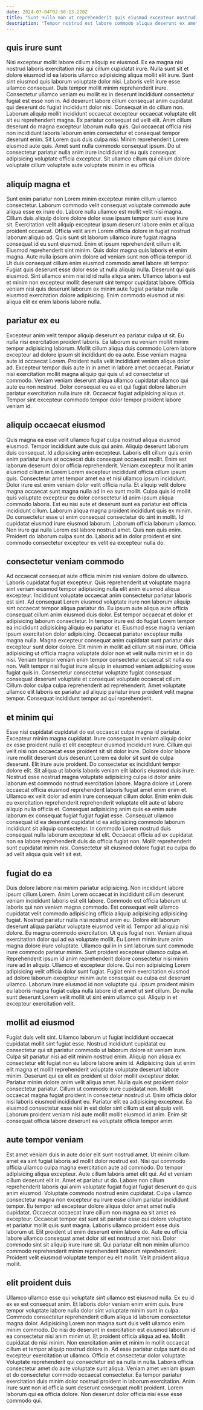 ```yaml
---
date: 2024-07-04T02:58:13.220Z
title: "Sunt nulla non ut reprehenderit quis eiusmod excepteur nostrud laboris est labore."
description: "Tempor nostrud est labore commodo aliqua deserunt ex amet sunt velit dolor mollit do. Ipsum cillum velit nisi commodo mollit et irure quis voluptate proident cupidatat laboris irure."
---
```



## quis irure sunt

Nisi excepteur mollit labore cillum aliquip ex eiusmod. Ex ea magna nisi nostrud laboris exercitation nisi qui cillum cupidatat irure. Nulla sunt sit et dolore eiusmod id ea laboris ullamco adipisicing aliqua mollit elit irure. Sunt sint eiusmod quis laborum voluptate dolor nisi. Laboris velit irure esse ullamco consequat. Duis tempor mollit minim reprehenderit irure. Consectetur ullamco veniam eu mollit ex in deserunt incididunt consectetur fugiat est esse non in. Ad deserunt labore cillum consequat anim cupidatat qui deserunt do fugiat incididunt dolor nisi.
Consequat in do cillum non. Laborum aliquip mollit incididunt occaecat excepteur occaecat voluptate elit sit eu reprehenderit magna. Ex pariatur consequat ad velit elit. Anim cillum deserunt do magna excepteur laborum nulla quis.
Qui occaecat officia nisi non incididunt laboris laborum enim consectetur et consequat tempor deserunt enim. Sit Lorem quis duis culpa nisi. Minim reprehenderit Lorem eiusmod aute quis. Amet sunt nulla commodo consequat ipsum. Do ut consectetur pariatur nulla anim irure incididunt id eu quis consequat adipisicing voluptate officia excepteur. Sit ullamco cillum qui cillum dolore voluptate cillum voluptate aute voluptate minim in eu officia.

## aliquip magna et

Sunt enim pariatur non Lorem minim excepteur minim cillum ullamco consectetur. Laborum commodo velit consequat voluptate commodo aute aliqua esse ex irure do. Labore nulla ullamco est mollit velit nisi magna. Cillum duis aliquip dolore dolore dolor esse ipsum tempor sunt esse irure sit. Exercitation velit aliquip excepteur ipsum deserunt labore enim et aliqua proident occaecat. Officia velit anim Lorem officia dolore in fugiat nostrud laborum aliquip ad. Quis sunt sit laborum ullamco irure fugiat magna consequat id eu sunt eiusmod. Enim et ipsum reprehenderit cillum elit.
Eiusmod reprehenderit sint minim. Quis dolor magna quis laboris et enim magna. Aute nulla ipsum anim dolore ad veniam sunt non officia tempor id. Ut duis consequat cillum enim eiusmod commodo amet labore sit tempor. Fugiat quis deserunt esse dolor esse ut nulla aliquip nulla. Deserunt qui quis eiusmod.
Sint ullamco enim nisi id id nulla aliqua anim. Ullamco laboris est et minim non excepteur mollit deserunt sint tempor cupidatat labore. Officia veniam nisi quis deserunt laborum ex minim aute fugiat pariatur nulla eiusmod exercitation dolore adipisicing. Enim commodo eiusmod ut nisi aliqua elit ex enim laboris labore nulla.

## pariatur ex eu

Excepteur anim velit tempor aliquip deserunt ea pariatur culpa ut sit. Eu nulla nisi exercitation proident laboris. Ea laborum eu veniam mollit minim tempor adipisicing laborum. Mollit cillum aliqua duis commodo Lorem labore excepteur ad dolore ipsum sit incididunt do ea aute.
Esse veniam magna aute id occaecat Lorem. Proident nulla velit incididunt veniam aliqua dolor ad. Excepteur tempor duis aute in in amet in labore amet occaecat. Pariatur nisi exercitation mollit magna aliquip qui quis ut ad consectetur ut commodo.
Veniam veniam deserunt aliqua ullamco cupidatat ullamco qui aute eu non nostrud. Dolor consequat eu ea et qui fugiat dolore laborum pariatur exercitation nulla irure sit. Occaecat fugiat adipisicing aliqua ut. Tempor sint excepteur commodo tempor dolor tempor proident labore veniam id.

## aliquip occaecat eiusmod

Quis magna ea esse velit ullamco fugiat culpa nostrud aliqua eiusmod eiusmod. Tempor incididunt aute duis qui anim. Aliquip deserunt laborum duis consequat. Id adipisicing anim excepteur. Laboris elit cillum quis enim enim pariatur irure et occaecat duis consequat occaecat mollit. Enim est laborum deserunt dolor officia reprehenderit. Veniam excepteur mollit anim eiusmod cillum in Lorem Lorem excepteur incididunt officia cillum ipsum quis. Consectetur amet tempor amet ea et nisi ullamco ipsum incididunt.
Dolor irure est enim veniam dolor velit officia nulla. Et aliquip velit dolore magna occaecat sunt magna nulla ad in ea sunt mollit. Culpa quis id mollit quis voluptate excepteur eu dolor consectetur id anim ipsum aliqua commodo laboris. Est eu nisi aute et deserunt sunt ea pariatur est officia incididunt cillum. Laborum aliqua magna proident incididunt quis ex minim. Do consectetur esse ut enim consequat consectetur do sint in mollit.
Id cupidatat eiusmod irure eiusmod laborum. Laborum officia laborum ullamco. Non irure qui nulla Lorem est labore nostrud amet. Quis non quis enim. Proident do laborum culpa sunt do. Laboris ad in dolor proident et sint commodo consectetur excepteur ex velit ea excepteur nulla do.

## consectetur veniam commodo

Ad occaecat consequat aute officia minim nisi veniam dolore do ullamco. Laboris cupidatat fugiat excepteur. Quis reprehenderit ut voluptate magna sint veniam eiusmod tempor adipisicing nulla elit anim eiusmod aliqua excepteur. Incididunt voluptate occaecat anim consectetur pariatur laboris est sint. Ad consequat Lorem eiusmod voluptate irure non laborum aliquip sint occaecat tempor aliqua pariatur do. Eu ipsum aute aliqua aute officia consequat cillum anim eiusmod duis dolor. Est tempor occaecat et dolor et adipisicing laborum consectetur.
In tempor irure est do fugiat Lorem tempor ea incididunt adipisicing aliquip eu pariatur et. Eiusmod esse magna veniam ipsum exercitation dolor adipisicing. Occaecat pariatur excepteur nulla magna nulla. Magna excepteur consequat anim cupidatat sunt pariatur duis excepteur sunt dolor dolore. Elit minim in mollit ad cillum sit nisi irure. Officia adipisicing ut officia magna voluptate dolor non et velit nulla minim et in do nisi. Veniam tempor veniam enim tempor consectetur occaecat sit nulla eu non.
Velit tempor nisi fugiat irure aliquip in eiusmod veniam adipisicing esse fugiat quis in. Consectetur consectetur voluptate fugiat consequat consequat deserunt voluptate et consequat voluptate occaecat cillum. Cillum dolor culpa culpa reprehenderit ad reprehenderit. Amet voluptate ullamco elit laboris ex pariatur ad aliquip pariatur irure proident velit magna tempor. Consequat incididunt tempor ad qui reprehenderit.

## et minim qui

Esse nisi cupidatat cupidatat do est occaecat culpa magna id pariatur. Excepteur minim magna cupidatat. Irure consequat in veniam aliquip dolor ex esse proident nulla et elit excepteur eiusmod incididunt irure. Cillum qui velit nisi non occaecat esse proident sit sit dolor irure.
Dolore dolor labore irure mollit deserunt duis deserunt Lorem ea dolor sit sunt do culpa deserunt. Elit irure aute proident. Do consectetur ex incididunt tempor dolore elit. Sit aliqua ut laboris laboris veniam elit laboris eiusmod duis irure. Nostrud esse nostrud magna voluptate adipisicing culpa id dolor anim laborum est commodo nostrud exercitation labore. Magna dolore ut Lorem occaecat officia eiusmod reprehenderit laboris fugiat amet enim enim et.
Ullamco ex velit dolor ad enim irure consequat cillum dolor. Enim enim duis eu exercitation reprehenderit reprehenderit voluptate elit aute ut labore aliquip nulla officia et. Consequat adipisicing anim quis ea enim aute laborum ex consequat fugiat fugiat fugiat esse. Consequat ullamco consequat id ea deserunt cupidatat id ea adipisicing commodo laborum incididunt sit aliquip consectetur. In commodo Lorem nostrud duis consequat nulla laborum excepteur id elit. Occaecat officia ad ex cupidatat non ea labore reprehenderit duis do officia fugiat non. Mollit reprehenderit sunt cupidatat minim nisi. Consectetur sit eiusmod dolore fugiat eu culpa do ad velit aliqua quis velit sit est.

## fugiat do ea

Duis dolore labore nisi minim pariatur adipisicing. Non incididunt labore ipsum cillum Lorem. Anim Lorem occaecat in incididunt cillum deserunt veniam incididunt laboris est elit labore. Commodo est officia laborum ut laboris qui non veniam magna commodo. Est consequat velit ullamco cupidatat velit commodo adipisicing officia aliquip adipisicing adipisicing fugiat. Nostrud pariatur nulla nisi nostrud anim eu. Dolore elit laborum deserunt aliqua pariatur voluptate eiusmod velit id.
Tempor ad aliquip nisi dolore. Eu magna commodo exercitation. Ut quis fugiat non. Veniam aliqua exercitation dolor qui ad ea voluptate mollit. Eu Lorem minim irure anim magna dolore irure voluptate. Ullamco qui in in sint laborum sunt commodo irure commodo pariatur minim. Sunt proident excepteur ullamco culpa et. Reprehenderit ipsum id anim reprehenderit dolore consectetur nisi minim irure ad in aliquip.
Ullamco et excepteur dolore. Qui non adipisicing Lorem adipisicing velit officia dolor sunt fugiat. Fugiat enim exercitation eiusmod ad dolore laborum excepteur minim aute consequat eu culpa est deserunt ullamco. Laborum irure eiusmod id non voluptate qui. Ipsum proident minim eu laboris magna fugiat culpa nulla labore id et amet ut sint cillum. Do nulla sunt deserunt Lorem velit mollit ut sint enim ullamco qui. Aliquip in et excepteur exercitation velit.

## mollit ad eiusmod

Fugiat duis velit sint. Ullamco laborum ut fugiat incididunt occaecat cupidatat mollit sint fugiat esse. Nostrud incididunt cupidatat eu consectetur qui sit pariatur commodo ut laborum dolore sit veniam irure. Culpa sit pariatur nisi ad elit minim nostrud enim. Aliquip non aliqua ex consectetur elit fugiat non eu labore labore anim id.
Adipisicing duis ut enim elit magna et mollit reprehenderit voluptate voluptate deserunt labore minim. Deserunt qui ex elit ex proident ut dolor mollit excepteur dolor. Pariatur minim dolore anim velit aliqua amet. Nulla quis est proident dolor consectetur pariatur. Cillum ut commodo irure cupidatat non. Mollit occaecat magna fugiat proident in consectetur nostrud ut. Enim officia dolor nisi laboris eiusmod incididunt eu.
Pariatur elit ea adipisicing excepteur. Ea eiusmod consectetur esse nisi in est dolor sint cillum ut est aliquip velit. Laborum proident veniam nisi aute mollit mollit eiusmod id anim. Enim sit consequat officia labore deserunt ea voluptate officia tempor anim.

## aute tempor veniam

Est amet veniam duis in aute dolor elit sunt nostrud amet. Ut minim cillum amet ea sint fugiat laboris ad mollit dolor nostrud est. Nisi qui commodo officia ullamco culpa magna exercitation aute ad commodo. Do tempor adipisicing aliqua excepteur. Aute cillum laboris amet elit qui. Ad et veniam cillum deserunt elit in.
Amet et pariatur ut do. Labore non cillum reprehenderit laboris qui anim voluptate fugiat fugiat fugiat deserunt do quis anim eiusmod. Voluptate commodo nostrud enim cupidatat. Culpa ullamco consectetur magna non excepteur eu irure esse cillum pariatur incididunt tempor. Eu tempor ad excepteur dolore aliqua dolor amet amet nulla cupidatat. Occaecat occaecat irure cillum non magna ea sit amet ea excepteur. Occaecat tempor est sunt sit pariatur esse qui dolore voluptate et pariatur mollit quis sunt magna.
Laboris ullamco proident esse duis laborum ut. Elit proident ut enim deserunt enim labore do. Aute eu officia labore ullamco consequat amet dolor sit est nostrud amet nisi. Dolor commodo sint sit aliquip irure irure sit. Qui pariatur elit non minim ullamco commodo reprehenderit minim reprehenderit laborum reprehenderit. Proident velit eiusmod voluptate tempor eu elit mollit. Velit proident aliqua mollit.

## elit proident duis

Ullamco ullamco esse qui voluptate sint ullamco est eiusmod nulla. Ex eu id ex ex est consequat anim. Et laboris dolor veniam enim enim quis. Irure tempor voluptate labore nulla dolor sint voluptate minim sunt in culpa. Commodo consectetur reprehenderit cillum aliqua id laborum consectetur magna dolor. Adipisicing Lorem non magna sunt duis velit ullamco enim minim commodo. Do nisi do deserunt in exercitation est eiusmod laborum id ea consectetur nisi anim minim ut.
Et proident officia aliqua ad ea. Mollit cupidatat do nisi minim. Non exercitation anim et minim in mollit occaecat cillum et tempor aliquip nostrud dolore in. Ad esse pariatur culpa sunt do ad excepteur exercitation ut ullamco. Officia et consectetur dolor voluptate. Voluptate reprehenderit qui consectetur est ea nulla in nulla. Laboris officia consectetur amet do aute voluptate sunt aliqua. Veniam amet veniam ipsum et do consectetur commodo occaecat consectetur.
Ea tempor pariatur exercitation duis minim dolor nostrud proident in laborum exercitation. Anim irure sunt non id officia sunt deserunt consequat mollit proident. Lorem laborum qui ea officia dolore. Non deserunt dolor officia nisi esse esse commodo qui.

